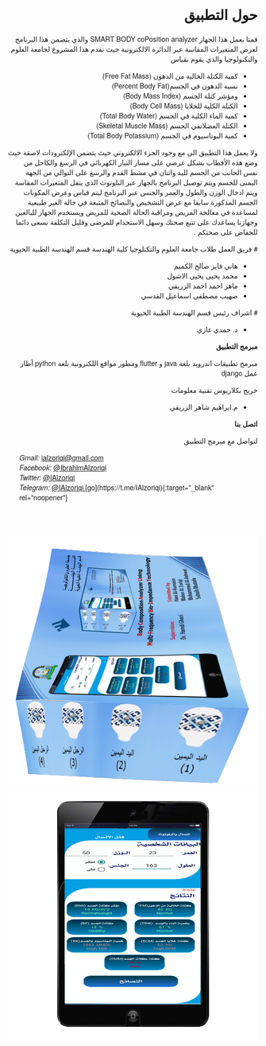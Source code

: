 <head >

</head>
    <body style="direction: rtl;dir=rtl; font-family: 'Helvetica Neue', Helvetica, Arial,sans-serif; padding:1em ">
    <h1>
    حول التطبيق
    </h1>
        قمتا بعمل هذا الجهاز   SMART BODY coPosition analyzer  والذي يتضمن هذا البرنامج لعرض المتغيرات
        المقاسة عبر الدائرة الالكترونية حيث نقدم هذا المشروع لجامعة العلوم والتكنولوجيا والذي يقوم بقياس

  <ul>
      <li>كمية الكتلة الخالية من الدهون  (Free Fat Mass)</li>
      <li>نسبة الدهون في الجسم(Percent Body Fat)  </li>
      <li>ومؤشر كتلة الجسم (Body Mass Index)</li>
      <li>الكتلة الكلية للخلايا (Body Cell Mass) </li>
      <li>كمية الماء الكلية في الجسم  (Total Body Water)  </li>
      <li>الكتلة العضلاتفي الجسم  (Skeletal Muscle Mass)</li>
      <li>كمية البوتاسيوم في الجسم  (Total Body Potassium)</li>

  </ul>
<p>
     ولا يعمل هذا التطبيق الى مع وجود الجزء الالكتروني حيث يتضمن الإلكترودات لاصقة حيث وضع هذه الأقطاب بشكل عرضي على مسار التيار الكهربائي في الرسغ والكاحل من نفس الجانب من الجسم لليد واثنان في مشط القدم والرسغ  على التوالي  من الجهة اليمنى للجسم  ويتم توصيل البرنامج بالجهاز عبر البلوتوث الذي ينقل المتغيرات المقاسة ويتم ادخال الوزن والطول والعمر والجنس عبر البرنامج ليتم قياس وعرض المكونات الجسم المذكورة سابقا مع عرض التشخيص والنصائح المتبعة في حالة الغير طبيعية لمساعدة في معالجة المريض ومراقبة الحالة الصحية للمريض ويستخدم الجهاز للبالغين وجهازنا يساعدك على تتبع صحتك وسهل الاستخدام للمرضى وقليل التكلفة نسعى دائما للحفاض على صحتكم .
</P>
# فريق العمل
        طلاب جامعة العلوم والتكنلوجيا كلية الهندسة قسم الهندسة الطبية الحيوية
    <ul>
    <li> هاني فايز صالح الكميم  </li>
    <li>محمد يحيى يحيى الاشول </li>
    <li>ماهر احمد احمد الزريقي </li>
    <li>صهيب مصطفى اسماعيل القدسي  </li></ul>
# اشراف
        رئيس قسم الهندسة الطبية الحيوية
    </p>
    <ul>  <li> د. حمدي  غازي </li></ul>
    <strong>
    مبرمج التطبيق 
    </strong>
    <p>
        مبرمج تطبيقات اندرويد بلغة java و flutter ومطور مواقع اللكترونية بلغة python أطار عمل django
    </p>
    <p>
        خريج بكلاريوس تقنية معلومات
    </p>
    <ul>
    <li>
    م.ابراهيم شاهر الزريقي 
    </li>
    </ul>
    <div>
    <p>
    <p>
    <strong>
    اتصل بنا
    </strong>
    </p>
    <p style="direction: rtl;dir=rtl;">
         لتواصل مع مبرمج التطبيق
    </p>
      <ul style="direction: ltr;dir=ltr;">
          <i class="fas fa-mail-bulk">Gmail: </i>
          <a href="mailto: ialzoriqi@gmail.com"  target="_blank">ialzoriqi@gmail.com</a>
        <br>
    <i class="fab fa-facebook">Facebook: </i>
    <a href="https://www.facebook.com/IbrahimAlzoriqi"  target="_blank">@IbrahimAlzoriqi</a>
    <!-- uses regular style -->
    <br>
    <i class="fab fa-twitter">Twitter: </i>
    <a href="https://www.twitter.com/IAlzoriqi" >@IAlzoriqi</a>
    <!-- uses regular style -->
    <br>
    <i class="fab fa-telegram">Telegram:</i>
    <a href="https://t.me/IAlzoriqi" > @IAlzoriqi </a>
    [go](https://t.me/IAlzoriqi){:target="_blank" rel="noopener"}
    <br>
        <br>
        <!--brand icon-->
    <ul>
        <br>
    </div>
    <div>
    <img src="ImageScrean/ImageDivace.png"/>
    </div>
    <img src="ImageScrean/fristScrean.png"/>
    </body>
